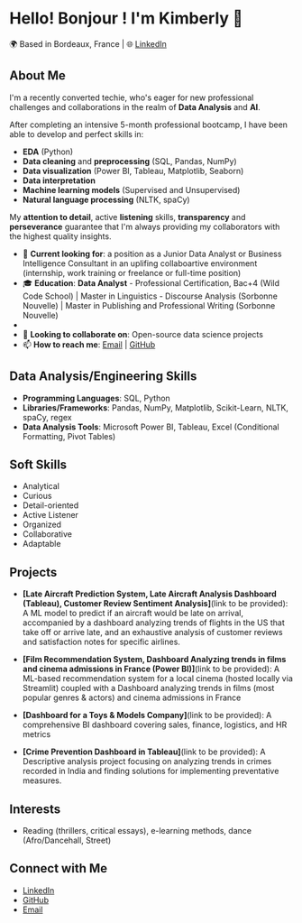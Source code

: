 # Hello! Bonjour ! I'm Kimberly 👋

🌍 Based in Bordeaux, France | 🌐 [LinkedIn](https://www.linkedin.com/in/kimberlynblack/)

## About Me
I'm a recently converted techie, who's eager for new professional challenges and collaborations in the realm of **Data Analysis** and **AI**. 

After completing an intensive 5-month professional bootcamp, I have been able to develop and perfect skills in:
- **EDA** (Python)
- **Data cleaning** and **preprocessing** (SQL, Pandas, NumPy)
- **Data visualization** (Power BI, Tableau, Matplotlib, Seaborn) 
- **Data interpretation**
- **Machine learning models** (Supervised and Unsupervised)
- **Natural language processing** (NLTK, spaCy)

My **attention to detail**, active **listening** skills, **transparency** and **perseverance** guarantee that I'm always providing my collaborators with the highest quality insights.


- 💼 **Current looking for**: a position as a Junior Data Analyst or Business Intelligence Consultant in an uplifing collaboartive environment (internship, work training or freelance or full-time position)
- 🎓 **Education**: **Data Analyst** - Professional Certification, Bac+4 (Wild Code School)  |  Master in Linguistics - Discourse Analysis (Sorbonne Nouvelle)  |  Master in Publishing and Professional Writing (Sorbonne Nouvelle)
-                    
- 👯 **Looking to collaborate on**: Open-source data science projects
- 📫 **How to reach me**: [Email](mailto:kimberly.n.black@gmail.com) | [GitHub](https://github.com/KBee-data/KBee-data)

## Data Analysis/Engineering Skills
- **Programming Languages**: SQL, Python
- **Libraries/Frameworks**: Pandas, NumPy, Matplotlib, Scikit-Learn, NLTK, spaCy, regex
- **Data Analysis Tools**: Microsoft Power BI, Tableau, Excel (Conditional Formatting, Pivot Tables)

## Soft Skills
- Analytical
- Curious
- Detail-oriented
- Active Listener
- Organized
- Collaborative
- Adaptable

## Projects
- **[Late Aircraft Prediction System, Late Aircraft Analysis Dashboard (Tableau), Customer Review Sentiment Analysis]**(link to be provided): A ML model to predict if an aircraft would be late on arrival, accompanied by a dashboard analyzing trends of flights in the US that take off or arrive late, and an exhaustive analysis of customer reviews and satisfaction notes for specific airlines.
  
- **[Film Recommendation System, Dashboard Analyzing trends in films and cinema admissions in France (Power BI)]**(link to be provided): A ML-based recommendation system for a local cinema (hosted locally via Streamlit) coupled with a Dashboard analyzing trends in films (most popular genres & actors) and cinema admissions in France
  
- **[Dashboard for a Toys & Models Company]**(link to be provided): A comprehensive BI dashboard covering sales, finance, logistics, and HR metrics
- **[Crime Prevention Dashboard in Tableau]**(link to be provided): A Descriptive analysis project focusing on analyzing trends in crimes recorded in India and finding solutions for implementing preventative measures.

## Interests
- Reading (thrillers, critical essays), e-learning methods, dance (Afro/Dancehall, Street)

## Connect with Me
- [LinkedIn](https://www.linkedin.com/in/kimberlynblack/)
- [GitHub](github.com/KBee-data/KBee-data)
- [Email](mailto:kimberly.n.black@gmail.com)
